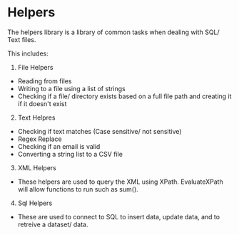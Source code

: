 # Helpers
The helpers library is a library of common tasks when dealing with SQL/ Text files.

This includes:

1. File Helpers 
  - Reading from files
  - Writing to a file using a list of strings
  - Checking if a file/ directory exists based on a full file path and creating it if it doesn't exist
2. Text Helpres
  - Checking if text matches (Case sensitive/ not sensitive)
  - Regex Replace
  - Checking if an email is valid
  - Converting a string list to a CSV file
3. XML Helpers
  - These helpers are used to query the XML using XPath. EvaluateXPath will allow functions to run such as sum().
4. Sql Helpers
  - These are used to connect to SQL to insert data, update data, and to retreive a dataset/ data.
